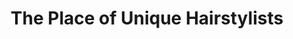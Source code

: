 ---
title: "The Place of Unique Hairstylists"
url: /mesa/the-place-of-unique-hairstylists/
shop: hairdresser
---